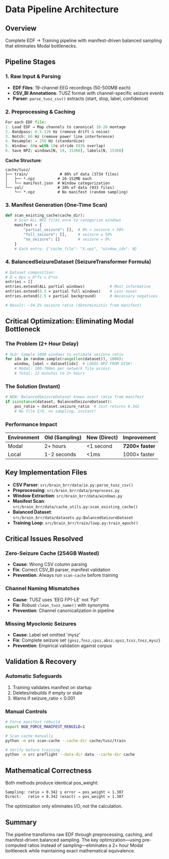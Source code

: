 # Data Pipeline Architecture

## Overview
Complete EDF → Training pipeline with manifest-driven balanced sampling that eliminates Modal bottlenecks.

## Pipeline Stages

### 1. Raw Input & Parsing
- **EDF Files**: 19-channel EEG recordings (50-500MB each)
- **CSV_BI Annotations**: TUSZ format with channel-specific seizure events
- **Parser**: `parse_tusz_csv()` extracts (start, stop, label, confidence)

### 2. Preprocessing & Caching
```python
For each EDF file:
1. Load EDF → Map channels to canonical 10-20 montage
2. Bandpass: 0.5-120 Hz (remove drift & noise)
3. Notch: 60 Hz (remove power line interference)
4. Resample: → 256 Hz (standardize)
5. Window: 60s with 10s stride (83% overlap)
6. Save NPZ: windows[N, 19, 15360], labels[N, 15360]
```

**Cache Structure**:
```
cache/tusz/
├── train/              # 80% of data (3734 files)
│   ├── *.npz          # 26-152MB each
│   └── manifest.json  # Window categorization
└── val/               # 20% of data (933 files)
    └── *.npz          # No manifest (random sampling)
```

### 3. Manifest Generation (One-Time Scan)
```python
def scan_existing_cache(cache_dir):
    # Scan ALL NPZ files once to categorize windows
    manifest = {
        "partial_seizure": [],  # 0% < seizure < 50%
        "full_seizure": [],     # seizure ≥ 50%
        "no_seizure": []        # seizure = 0%
    }
    # Each entry: {"cache_file": "X.npz", "window_idx": N}
```

### 4. BalancedSeizureDataset (SeizureTransformer Formula)
```python
# Dataset composition:
# D = Dps ∪ D*fs ∪ D*ns
entries = []
entries.extend(ALL partial windows)           # Most informative
entries.extend(0.3 × partial full windows)    # Less novel
entries.extend(2.5 × partial background)      # Necessary negatives

# Result: ~34.2% seizure ratio (deterministic from manifest)
```

## Critical Optimization: Eliminating Modal Bottleneck

### The Problem (2+ Hour Delay)
```python
# OLD: Sample 1000 windows to estimate seizure ratio
for idx in random.sample(range(len(dataset)), 1000):
    window, label = dataset[idx]  # LOADS NPZ FROM DISK!
    # Modal: 100-700ms per network file access
    # Total: 12 minutes to 2+ hours
```

### The Solution (Instant)
```python
# NEW: BalancedSeizureDataset knows exact ratio from manifest
if isinstance(dataset, BalancedSeizureDataset):
    pos_ratio = dataset.seizure_ratio  # Just returns 0.342
    # No file I/O, no sampling, instant!
```

### Performance Impact
| Environment | Old (Sampling) | New (Direct) | Improvement |
|------------|---------------|--------------|-------------|
| Modal | 2+ hours | <1 second | **7200× faster** |
| Local | 1-2 seconds | <1ms | 1000× faster |

## Key Implementation Files

- **CSV Parser**: `src/brain_brr/data/io.py:parse_tusz_csv()`
- **Preprocessing**: `src/brain_brr/data/preprocess.py`
- **Window Extraction**: `src/brain_brr/data/windows.py`
- **Manifest Scan**: `src/brain_brr/data/cache_utils.py:scan_existing_cache()`
- **Balanced Dataset**: `src/brain_brr/data/datasets.py:BalancedSeizureDataset`
- **Training Loop**: `src/brain_brr/train/loop.py:train_epoch()`

## Critical Issues Resolved

### Zero-Seizure Cache (254GB Wasted)
- **Cause**: Wrong CSV column parsing
- **Fix**: Correct CSV_BI parser, manifest validation
- **Prevention**: Always run `scan-cache` before training

### Channel Naming Mismatches
- **Cause**: TUSZ uses 'EEG FP1-LE' not 'Fp1'
- **Fix**: Robust `clean_tusz_name()` with synonyms
- **Prevention**: Channel canonicalization in pipeline

### Missing Myoclonic Seizures
- **Cause**: Label set omitted 'mysz'
- **Fix**: Complete seizure set `{gnsz,fnsz,cpsz,absz,spsz,tcsz,tnsz,mysz}`
- **Prevention**: Empirical validation against corpus

## Validation & Recovery

### Automatic Safeguards
1. Training validates manifest on startup
2. Deletes/rebuilds if empty or stale
3. Warns if seizure_ratio < 0.001

### Manual Controls
```bash
# Force manifest rebuild
export BGB_FORCE_MANIFEST_REBUILD=1

# Scan cache manually
python -m src scan-cache --cache-dir cache/tusz/train

# Verify before training
python -m src preflight --data-dir data --cache-dir cache
```

## Mathematical Correctness

Both methods produce identical pos_weight:
```
Sampling: ratio ≈ 0.342 ± error → pos_weight ≈ 1.387
Direct:   ratio = 0.342 (exact) → pos_weight = 1.387
```

The optimization only eliminates I/O, not the calculation.

## Summary
The pipeline transforms raw EDF through preprocessing, caching, and manifest-driven balanced sampling. The key optimization—using pre-computed ratios instead of sampling—eliminates a 2+ hour Modal bottleneck while maintaining exact mathematical equivalence.